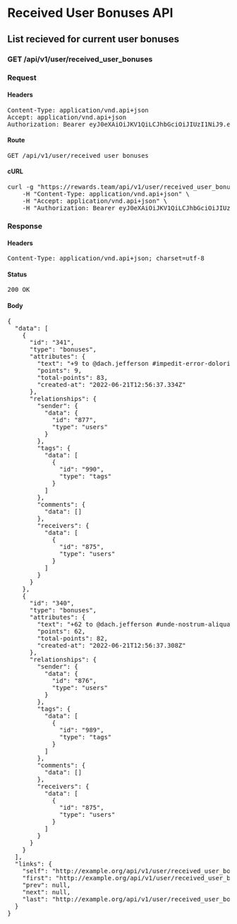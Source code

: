 # Received User Bonuses API

## List recieved for current user bonuses

### GET /api/v1/user/received_user_bonuses
### Request

#### Headers

<pre>Content-Type: application/vnd.api+json
Accept: application/vnd.api+json
Authorization: Bearer eyJ0eXAiOiJKV1QiLCJhbGciOiJIUzI1NiJ9.eyJleHAiOjE2NTU5MDI1OTcsInN1YiI6ODc1LCJ0eXBlIjoiYWNjZXNzIiwiY2xpZW50X2lkIjoiMiJ9.h71v0Ig1VliKhijlFBKc41-FNfK_MwGN3jwCqX-4mvo</pre>

#### Route

<pre>GET /api/v1/user/received_user_bonuses</pre>

#### cURL

<pre class="request">curl -g &quot;https://rewards.team/api/v1/user/received_user_bonuses&quot; -X GET \
	-H &quot;Content-Type: application/vnd.api+json&quot; \
	-H &quot;Accept: application/vnd.api+json&quot; \
	-H &quot;Authorization: Bearer eyJ0eXAiOiJKV1QiLCJhbGciOiJIUzI1NiJ9.eyJleHAiOjE2NTU5MDI1OTcsInN1YiI6ODc1LCJ0eXBlIjoiYWNjZXNzIiwiY2xpZW50X2lkIjoiMiJ9.h71v0Ig1VliKhijlFBKc41-FNfK_MwGN3jwCqX-4mvo&quot;</pre>

### Response

#### Headers

<pre>Content-Type: application/vnd.api+json; charset=utf-8</pre>

#### Status

<pre>200 OK</pre>

#### Body

<pre>{
  "data": [
    {
      "id": "341",
      "type": "bonuses",
      "attributes": {
        "text": "+9 to @dach.jefferson #impedit-error-doloribus Thank you!",
        "points": 9,
        "total-points": 83,
        "created-at": "2022-06-21T12:56:37.334Z"
      },
      "relationships": {
        "sender": {
          "data": {
            "id": "877",
            "type": "users"
          }
        },
        "tags": {
          "data": [
            {
              "id": "990",
              "type": "tags"
            }
          ]
        },
        "comments": {
          "data": []
        },
        "receivers": {
          "data": [
            {
              "id": "875",
              "type": "users"
            }
          ]
        }
      }
    },
    {
      "id": "340",
      "type": "bonuses",
      "attributes": {
        "text": "+62 to @dach.jefferson #unde-nostrum-aliquam Thank you!",
        "points": 62,
        "total-points": 82,
        "created-at": "2022-06-21T12:56:37.308Z"
      },
      "relationships": {
        "sender": {
          "data": {
            "id": "876",
            "type": "users"
          }
        },
        "tags": {
          "data": [
            {
              "id": "989",
              "type": "tags"
            }
          ]
        },
        "comments": {
          "data": []
        },
        "receivers": {
          "data": [
            {
              "id": "875",
              "type": "users"
            }
          ]
        }
      }
    }
  ],
  "links": {
    "self": "http://example.org/api/v1/user/received_user_bonuses?page%5Bnumber%5D=1&page%5Bsize%5D=10",
    "first": "http://example.org/api/v1/user/received_user_bonuses?page%5Bnumber%5D=1&page%5Bsize%5D=10",
    "prev": null,
    "next": null,
    "last": "http://example.org/api/v1/user/received_user_bonuses?page%5Bnumber%5D=1&page%5Bsize%5D=10"
  }
}</pre>
